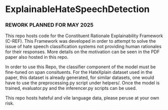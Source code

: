 # ExplainableHateSpeechDetection

### REWORK PLANNED FOR MAY 2025

This repo hosts code for the Constituent Rationale Explainability Framework (C-REF). This Framework was developed in order to attempt to solve the issue of hate speech classification systems not providing human rationales for their responses. More details on the motivation can be seen in the PDF paper also hosted in this repo. 

In order to use this Repo, the classifier component of the model must be fine-tuned on span consituents. For the HateXplain dataset used in the paper, this dataset is already generated, for similar datasets, one would have to use the preprocessing.py script under helpers/. Once the model is trained, evaluator.py and the inferencer.py scripts can be used.

This repo hosts hateful and vile language data, please peruse at your own risk.
